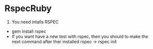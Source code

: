 # RspecRuby

1. You need intalls RSPEC
  - gem install rspec
  - If you want have a new test with rspec, then you should to make the next command after ther installed rspec -> rspec init
